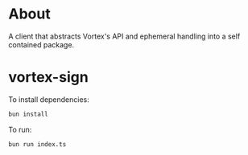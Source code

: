 # About 
A client that abstracts Vortex's API and ephemeral handling into a self contained package.



# vortex-sign

To install dependencies:

```bash
bun install
```

To run:

```bash
bun run index.ts
```

